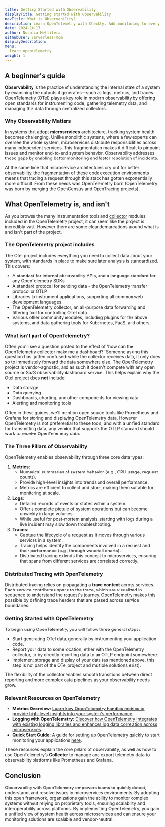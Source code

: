 ```yaml
---
title: Getting Started with Observability
displayTitle: Getting started with Observability
navTitle: What is Observability?
description: Learn OpenTelemetry with Checkly. Add monitoring to every piece of your stack with the open standards and open-source tools.
date: 2024-10-17
author: Nocnica Mellifera
githubUser: serverless-mom
displayDescription: 
menu:
  learn_opentelemetry
weight: 1
---
```


## A beginner's guide

**Observability** is the practice of understanding the internal state of a system by examining the outputs it generates—such as logs, metrics, and traces. OpenTelemetry (OTel) plays a key role in modern observability by offering open standards for instrumenting code, gathering telemetry data, and managing this data through centralized collectors.


### Why Observability Matters

In systems that adopt **microservices** architecture, tracking system health becomes challenging. Unlike monolithic systems, where a few experts can oversee the whole system, microservices distribute responsibilities across many independent services. This fragmentation makes it difficult to pinpoint issues and monitor end-to-end system behavior. Observability addresses these gaps by enabling better monitoring and faster resolution of incidents.

At the same time that microservice architectures cry out for better observability, the fragmentation of these code execution environments means that tracing a request through this stack has gotten exponentially more difficult. From these needs was OpenTelemetry born (OpenTelemetry was born by merging the OpenCensus and OpenTracing projects).

## What OpenTelemetry is, and isn't
As you browse the many instrumentation tools and [collector](/learn/openTelemetry/otel-collector) modules included in the OpenTelemetry project, it can seem like the project is incredibly vast. However there are some clear demarcations around what is and isn't part of the project.

### The OpenTelemetry project includes

The Otel project includes everything you need to collect data about your system, with standards in place to make sure later analysis is standardized. This covers:

* A standard for internal observability APIs, and a language standard for any OpenTelemetry SDKs
* A standard protocal for sending data - the OpenTelemetry transfer protocol or OTLP
* Libraries to instrument applications, supporting all common web development languages
* The OpenTelemetry collector, an all-purpose data forwarding and filtering tool for controlling OTel data
* Various other community modules, including plugins for the above systems, and data gathering tools for Kubernetes, FaaS, and others.

### What isn't part of OpenTelemetry?
Often you'll see a question posted to the effect of 'how can the OpenTelemetry collector make me a dashboard?' Someone asking this question has gotten confused: while the collector receives data, it only does so to immediately forward the data somewhere else. The OpenTelemetry project is vendor-agnostic, and as such it doesn't compete with any open source or SaaS observability dashboard service. This helps explain why the Otel project does **not** include:

* Data storage
* Data querying
* Dashboards, charting, and other components for viewing data
* Alerting and monitoring tools

Often in these guides, we'll mention open source tools like Prometheus and Grafana for storing and displaying OpenTelemetry data. However OpenTelemetry is not preferential to these tools, and with a unified standard for transmitting data, any vendor that supports the OTLP standard should work to receive OpenTelemetry data.

### The Three Pillars of Observability

OpenTelemetry enables observability through three core data types:

1. **Metrics**:
    - Numerical summaries of system behavior (e.g., CPU usage, request counts).
    - Provide high-level insights into trends and overall performance.
    - Metrics are efficient to collect and store, making them suitable for monitoring at scale.
2. **Logs**:
    - Detailed records of events or states within a system.
    - Offer a complete picture of system operations but can become unwieldy in large volumes.
    - While useful for post-mortem analysis, starting with logs during a live incident may slow down troubleshooting.
3. **Traces**:
    - Capture the lifecycle of a request as it moves through various services in a system.
    - Tracing helps identify the components involved in a request and their performance (e.g., through waterfall charts).
    - Distributed tracing extends this concept to microservices, ensuring that spans from different services are correlated correctly.

### Distributed Tracing with OpenTelemetry

Distributed tracing relies on propagating a **trace context** across services. Each service contributes spans to the trace, which are visualized in sequence to understand the request's journey. OpenTelemetry makes this possible by defining trace headers that are passed across service boundaries. 

### Getting Started with OpenTelemetry

To begin using OpenTelemetry, you will follow three general steps:

* Start generating OTel data, generally by instrumenting your application code. 
* Report your data to some location, ether with the OpenTelemetry collector, or by directly reporting data to an OTLP endpoint somewhere.
* Implement storage and display of your data (as mentioned above, this step is not part of the OTel project and multiple solutions exist).

The flexibility of the collector enables smooth transitions between direct reporting and more complex data pipelines as your observability needs grow.



### Relevant Resources on OpenTelemetry

- **Metrics Overview**: [Learn how OpenTelemetry handles metrics to provide high-level insights into your system's performance](/learn/opentelemetry/otel-metrics).
- **Logging with OpenTelemetry**: [Discover how OpenTelemetry integrates with existing logging libraries and enhances log data correlation across microservices](https://opentelemetry.io/docs/specs/otel/logs/).
- **Quick Start Guide**: A guide for setting up OpenTelemetry quickly to start monitoring your applications [here](https://opentelemetry.io/docs/quickstart/).

These resources explain the core pillars of observability, as well as how to use OpenTelemetry’s **Collector** to manage and export telemetry data to observability platforms like Prometheus and Grafana.

## Conclusion

Observability with OpenTelemetry empowers teams to quickly detect, understand, and resolve issues in microservices environments. By adopting this open framework, organizations gain the ability to monitor complex systems without relying on proprietary tools, ensuring scalability and interoperability across platforms. By implementing OpenTelemetry, you gain a unified view of system health across microservices and can ensure your monitoring solutions are scalable and vendor-neutral.
